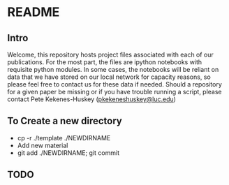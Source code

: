 # README #

## Intro 
Welcome, this repository hosts project files associated with each of our publications. For the most part, the files are ipython notebooks with requisite python modules.  In some cases, the notebooks will be reliant on data that we have stored on our local network for capacity reasons, so please feel free to contact us for these data if needed. Should a repository for a given paper be missing or if you have trouble running a script, please contact Pete Kekenes-Huskey (pkekeneshuskey@luc.edu) 

## To Create a new directory
- cp -r ./template ./NEWDIRNAME
- Add new material
- git add ./NEWDIRNAME; git commit 

## TODO




